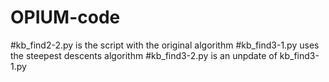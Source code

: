 # OPIUM-code
#kb_find2-2.py is the script with the original algorithm
#kb_find3-1.py uses the steepest descents algorithm
#kb_find3-2.py is an unpdate of kb_find3-1.py
